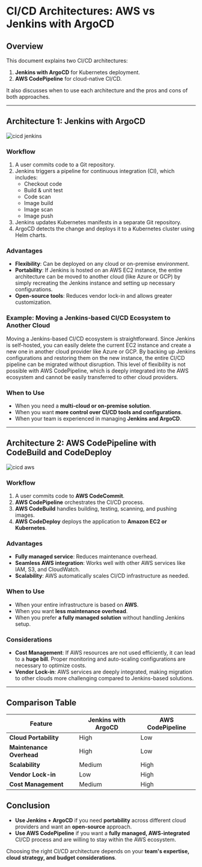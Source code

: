 # CI/CD Architectures: AWS vs Jenkins with ArgoCD

## Overview

This document explains two CI/CD architectures:

1. **Jenkins with ArgoCD** for Kubernetes deployment.
2. **AWS CodePipeline** for cloud-native CI/CD.

It also discusses when to use each architecture and the pros and cons of both approaches.

---

## Architecture 1: Jenkins with ArgoCD
![cicd jenkins](https://github.com/user-attachments/assets/bea50c8a-57d9-4572-b3f5-0090b0607e6f)

### Workflow

1. A user commits code to a Git repository.
2. Jenkins triggers a pipeline for continuous integration (CI), which includes:
   - Checkout code
   - Build & unit test
   - Code scan
   - Image build
   - Image scan
   - Image push
3. Jenkins updates Kubernetes manifests in a separate Git repository.
4. ArgoCD detects the change and deploys it to a Kubernetes cluster using Helm charts.

### Advantages

- **Flexibility**: Can be deployed on any cloud or on-premise environment.
- **Portability**: If Jenkins is hosted on an AWS EC2 instance, the entire architecture can be moved to another cloud (like Azure or GCP) by simply recreating the Jenkins instance and setting up necessary configurations.
- **Open-source tools**: Reduces vendor lock-in and allows greater customization.

### Example: Moving a Jenkins-based CI/CD Ecosystem to Another Cloud

Moving a Jenkins-based CI/CD ecosystem is straightforward. Since Jenkins is self-hosted, you can easily delete the current EC2 instance and create a new one in another cloud provider like Azure or GCP. By backing up Jenkins configurations and restoring them on the new instance, the entire CI/CD pipeline can be migrated without disruption. This level of flexibility is not possible with AWS CodePipeline, which is deeply integrated into the AWS ecosystem and cannot be easily transferred to other cloud providers.

### When to Use

- When you need a **multi-cloud or on-premise solution**.
- When you want **more control over CI/CD tools and configurations**.
- When your team is experienced in managing **Jenkins and ArgoCD**.

---

## Architecture 2: AWS CodePipeline with CodeBuild and CodeDeploy
![cicd aws ](https://github.com/user-attachments/assets/ffe5e5fc-db5a-4556-83e6-06cc288413af)

### Workflow

1. A user commits code to **AWS CodeCommit**.
2. **AWS CodePipeline** orchestrates the CI/CD process.
3. **AWS CodeBuild** handles building, testing, scanning, and pushing images.
4. **AWS CodeDeploy** deploys the application to **Amazon EC2 or Kubernetes**.

### Advantages

- **Fully managed service**: Reduces maintenance overhead.
- **Seamless AWS integration**: Works well with other AWS services like IAM, S3, and CloudWatch.
- **Scalability**: AWS automatically scales CI/CD infrastructure as needed.

### When to Use

- When your entire infrastructure is based on **AWS**.
- When you want **less maintenance overhead**.
- When you prefer **a fully managed solution** without handling Jenkins setup.

### Considerations

- **Cost Management**: If AWS resources are not used efficiently, it can lead to a **huge bill**. Proper monitoring and auto-scaling configurations are necessary to optimize costs.
- **Vendor Lock-in**: AWS services are deeply integrated, making migration to other clouds more challenging compared to Jenkins-based solutions.

---

## Comparison Table

| Feature | Jenkins with ArgoCD | AWS CodePipeline |
| --- | --- | --- |
| **Cloud Portability** | High | Low |
| **Maintenance Overhead** | High | Low |
| **Scalability** | Medium | High |
| **Vendor Lock-in** | Low | High |
| **Cost Management** | Medium | High |

## Conclusion

- **Use Jenkins + ArgoCD** if you need **portability** across different cloud providers and want an **open-source** approach.
- **Use AWS CodePipeline** if you want a **fully managed, AWS-integrated** CI/CD process and are willing to stay within the AWS ecosystem.

Choosing the right CI/CD architecture depends on your **team's expertise, cloud strategy, and budget considerations**.
